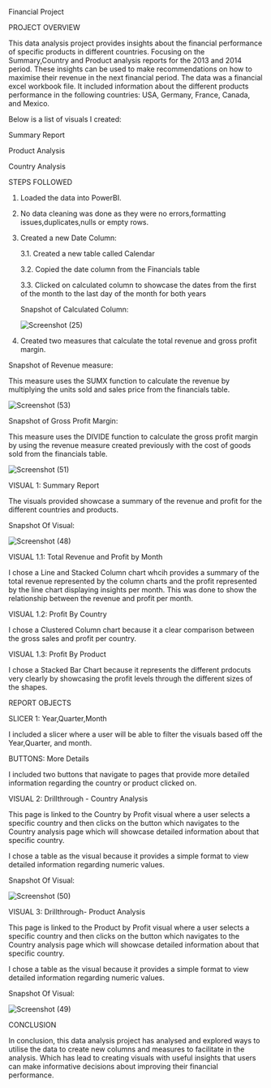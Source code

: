 Financial Project

PROJECT OVERVIEW

This data analysis project provides insights about the financial performance of specific products in different countries. Focusing on the Summary,Country and Product analysis reports for the 2013 and 2014 period. These insights can be used to make recommendations on how to maximise their revenue in the next financial period.
The data was a financial excel workbook file. It included information about the different products performance in the following countries: USA, Germany, France, Canada, and Mexico.

Below is a list of visuals I created: 

Summary Report

Product Analysis

Country Analysis




STEPS FOLLOWED

1. Loaded the data into PowerBI.
2. No data cleaning was done as they were no errors,formatting issues,duplicates,nulls or empty rows.
3. Created a new Date Column:


   3.1. Created a new table called Calendar
   
   3.2. Copied the date column from the Financials table
   
   3.3. Clicked on calculated column to showcase the dates from the first of the month to the last day of the month 
        for both years


    Snapshot of Calculated Column:


   ![Screenshot (25)](https://github.com/khelz424/Financial-Project/assets/141655852/5bf91776-ded5-435b-8390-b74b66e9f38b)

   
4. Created two measures that calculate the total revenue and gross profit margin.


Snapshot of Revenue measure:

This measure uses the SUMX function to calculate the revenue by multiplying the units sold and sales price from the financials table.

![Screenshot (53)](https://github.com/user-attachments/assets/2cdf70e8-7a42-4eaa-9405-9243441ea59d)


 
Snapshot of Gross Profit Margin:

This measure uses the DIVIDE function to calculate the gross profit margin by using the revenue measure created previously with the cost of goods sold from the financials table.

![Screenshot (51)](https://github.com/user-attachments/assets/b4ce61b5-080f-43c9-8656-dd82dd7890d1)


VISUAL 1: Summary Report

The visuals provided showcase a summary of the revenue and profit for the different countries and products.

Snapshot Of Visual:


![Screenshot (48)](https://github.com/user-attachments/assets/be9f54be-8131-4f8c-8147-cf9bb5cff6d4)


VISUAL 1.1: Total Revenue and Profit by Month

I chose a Line and Stacked Column chart whcih provides a summary of the total revenue represented by the column charts and the profit represented by the line chart displaying insights per month. This was done to show the relationship between the revenue and profit per month.


VISUAL 1.2: Profit By Country

I chose a Clustered Column chart because it a clear comparison between the gross sales and profit per country.


VISUAL 1.3: Profit By Product

I chose a Stacked Bar Chart because it represents the different prdocuts very clearly by showcasing the profit levels through the different sizes of the shapes.


REPORT OBJECTS


SLICER 1: Year,Quarter,Month

I included a slicer where a user will be able to filter the visuals based off the Year,Quarter, and month.

BUTTONS: More Details

I included two buttons that navigate to pages that provide more detailed information regarding the country or product clicked on.


VISUAL 2: Drillthrough - Country Analysis

This page is linked to the Country by Profit visual where a user selects a specific country and then clicks on the button which navigates to the Country analysis page which will showcase detailed information about that specific country.

I chose a table as the visual because it provides a simple format to view detailed information regarding numeric values.

Snapshot Of Visual:


![Screenshot (50)](https://github.com/user-attachments/assets/c4e78c7c-33e6-4d8c-b82a-0b117293aa2c)


VISUAL 3: Drillthrough- Product Analysis

This page is linked to the Product by Profit visual where a user selects a specific country and then clicks on the button which navigates to the Country analysis page which will showcase detailed information about that specific country.

I chose a table as the visual because it provides a simple format to view detailed information regarding numeric values.

Snapshot Of Visual:


![Screenshot (49)](https://github.com/user-attachments/assets/80baa575-a82f-4e56-a5e1-876af3813106)


CONCLUSION

In conclusion, this data analysis project has analysed and explored ways to utilise the data to create new columns and measures to facilitate in the analysis. Which has lead to creating visuals with useful insights that users can make informative decisions about improving their financial performance.
